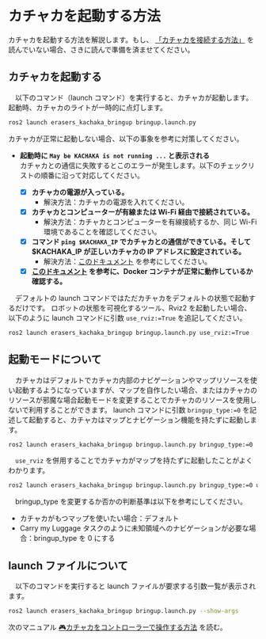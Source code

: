 # カチャカを起動する方法

カチャカを起動する方法を解説します。もし、
[「カチャカを接続する方法」](/docs/howtoconnect.md)
を読んでいない場合、さきに読んで準備を済ませてください。

## カチャカを起動する
　以下のコマンド（launch コマンド）を実行すると、カチャカが起動します。起動時、カチャカのライトが一時的に点灯します。
```bash
ros2 launch erasers_kachaka_bringup bringup.launch.py
```
カチャカが正常に起動しない場合、以下の事象を参考に対策してください。

- **起動時に `May be KACHAKA is not running ...` と表示される**<br>
  カチャカとの通信に失敗するとこのエラーが発生します。以下のチェックリストの順番に沿って対応してください。

  - [x] **カチャカの電源が入っている。**
    - 解決方法：カチャカの電源を入れてください。
  - [x] **カチャカとコンピューターが有線または Wi-Fi 経由で接続されている。**
    - 解決方法：カチャカとコンピューターを有線接続するか、同じ Wi-Fi 環境であることを確認してください。
  - [x] **コマンド `ping $KACHAKA_IP` でカチャカとの通信ができている。そして $KACHAKA_IP が正しいカチャカの IP アドレスに設定されている。**
    - 解決方法：[このドキュメント](/docs/howtoconnect.md) を参考にしてください。
  - [x] **[このドキュメント](/docs/erk_docker.md) を参考に、Docker コンテナが正常に動作しているか確認する。**

　デフォルトの launch コマンドではただカチャカをデフォルトの状態で起動するだけです。
ロボットの状態を可視化するツール、Rviz2 を起動したい場合、以下のように launch コマンドに引数 `use_rviz:=True` を追記してください。
```bash
ros2 launch erasers_kachaka_bringup bringup.launch.py use_rviz:=True
```

<a id="mode"></a>
## 起動モードについて
　カチャカはデフォルトでカチャカ内部のナビゲーションやマップリソースを使い起動するようになっていますが、マップを自作したい場合、またはカチャカのリソースが邪魔な場合起動モードを変更することでカチャカのリソースを使用しないで利用することができます。
launch コマンドに引数 `bringup_type:=0` を記述して起動すると、カチャカはマップとナビゲーション機能を持たずに起動します。
```bash
ros2 launch erasers_kachaka_bringup bringup.launch.py bringup_type:=0
```
　`use_rviz` を併用することでカチャカがマップを持たずに起動したことがよくわかります。
```bash
ros2 launch erasers_kachaka_bringup bringup.launch.py bringup_type:=0 use_rviz:=True
```
　bringup_type を変更するか否かの判断基準は以下を参考にしてください。

- カチャカがもつマップを使いたい場合：デフォルト
- Carry my Luggage タスクのように未知領域へのナビゲーションが必要な場合：bringup_type を 0 にする

<a id="launch"></a>
## launch ファイルについて
　以下のコマンドを実行すると launch ファイルが要求する引数一覧が表示されます。
```bash
ros2 launch erasers_kachaka_bringup bringup.launch.py --show-args
```

次のマニュアル [🎮カチャカをコントローラーで操作する方法](/docs/howtocontrol.md) を読む。
